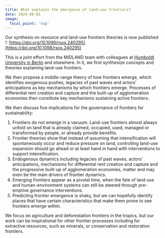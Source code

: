 ```yaml
---
title: What explains the emergence of land-use frontiers?
date: 2024-08-01
image:
  focal_point: 'top'
---
```


<!--more-->

Our synthesis on resource and land-use frontiers theories is now published !:
[https://doi.org/10.1098/rsos.240295](https://doi.org/10.1098/rsos.240295)

This is a joint effort from the MIDLAND team with colleagues at [Humboldt University in Berlin](https://pages.cms.hu-berlin.de/biogeo/website/) and elsewhere. 
In it, we first synthesize concepts and theories explaining land-use frontiers.

We then propose a middle-range theory of how frontiers emerge, which identifies exogenous pushes, legacies of past waves and actors' anticipations as key mechanisms by which frontiers emerge. Processes of differential rent creation and capture and the built-up of agglomeration economies then constitute key mechanisms sustaining active frontiers.

We then discuss five implications for the governance of frontiers for sustainability:
1. Frontiers do not emerge in a vacuum. Land-use frontiers almost always unfold on land that is already claimed, occupied, used, managed or transformed by people, or already provide benefits.
2. Frontier theories show that instead of assuming that intensification will spontaneously occur and reduce pressure on land, controlling land-use expansion should go ahead or at least hand in hand with interventions to support intensification.
3. Endogenous dynamics including legacies of past waves, actors' anticipations, mechanisms for differential rent creation and capture and the progressive built-up of agglomeration economies, matter and may even be the main drivers of frontier dynamics.
4. Emerging frontiers appear as a pivotal time, when the fate of land use and human-environment systems can still be steered through pre-emptive governance interventions. 
5. Predicting frontier emergence is shaky, but we can hopefully identify places that have certain characteristics that make them prone to see frontiers emerge within.

We focus on agriculture and deforestation frontiers in the tropics, but our work can be inspirational for other frontier processes including for extractive resources, such as minerals, or conservation and restoration frontiers.


